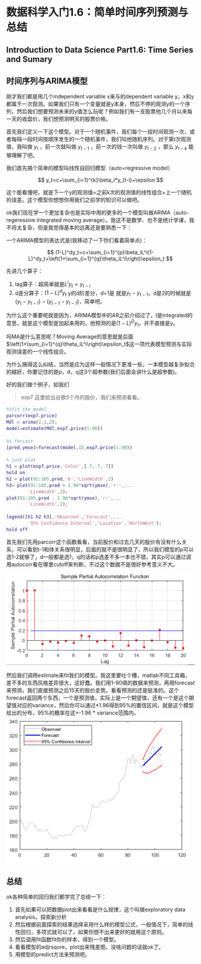# 数据科学入门1.6：简单时间序列预测与总结

## Introduction to Data Science Part1.6: Time Series and Sumary
## 时间序列与ARIMA模型

刚才我们都是用几个independent variable x来与的dependent variable y。x和y都属于一次观测。如果我们只有一个变量就是y本身，然后不停的观测y的一个序列，然后我们想要预测未来的y值怎么玩呢？例如我们有一支股票他几个月以来每一天的收盘价，我们想预测明天的股票价格。

首先我们定义一下这个模型。对于一个随机事件，我们每个一段时间观测一次，或者每隔一段时间按顺序发生的一个随机事件，我们叫他随机序列。对于第t次观测值，我叫做 $y_t$ ，前一次就叫做 $y_{t-1}$ ，前一次的钱一次叫做 $y_{t-2}$ ，那么 $y_{t-k}$ 能够理解了吧。

我们首先搞个简单的模型叫线性自回归模型（auto=regressive model）

$$
y_t=c+\sum_{i=1}^{k}\beta_i*y_{t-i}+\epsilon
$$

这个能看懂吧，就是下一个y的观测值=之前k次的观测值的线性组合+上一个随机的误差。这个模型你想想你用我们之前学的知识可以做吧。

ok我们现在学一个更加复杂也是实际中用的更多的一个模型叫做ARIMA（auto-regeressive integrated moving average）。我这不是数学、也不是统计学课，我不将太复杂，但是我觉得基本的远离还是要熟悉一下：

一个ARIMA模型的表达式是(我移动了一下你们看着简单点)：

$$
(1-L)^dy_t=c+\sum_{i=1}^{p}\beta_iL^i(1-L)^dy_t+\left(1+\sum_{i=1}^{q}\theta_iL^i\right)\epsilon_t
$$

先讲几个算子：
1. lag算子：超简单就是$L^iy_t=y_{t-i}$
2. d差分算子：$(1-L)^dy_t$ y的d阶差分，d=1是 就是$y_t-y_{t-1}$，d是2的时候就是$(y_t-y_{t-1})-(y_{t-1}-y_{t-1})$，简单吧。

为什么这个重要呢就是因为，ARIMA模型中的AR之前介绍过了，I是integrated的意思，就是这个模型是加起来用的，他预测的是$(1-L)^Dy_t$，并不直接是y。

吗MA是什么意思呢？Moving Average的意思就是后面$\left(1+\sum_{i=1}^{q}\theta_iL^i\right)\epsilon_t$这一项代表模型预测与实际观测误差的一个线性组合。

为什么搞得这么纠结，当然是应为这样一般情况下更准一些，一本模型越复杂拟合的越好，你要记住的是p，d，q这3个超参数(我们后面会讲什么是超参数)。

好的我们做个例子，如我们  
>exp7 这里给出谷歌5个月的股价，我们来预测看看。

```matlab
%%fit the model
parcorr(exp7.price)
Mdl = arima(2,1,2);
model=estimate(Mdl,exp7.price(1:90))

%% forcast
[pred,ymse]=forecast(model,15,exp7.price(1:90))

% just plot
h1 = plot(exp7.price,'Color',[.7,.7,.7])
hold on
h2 = plot(91:105,pred,'b','LineWidth',2)
h3= plot(91:105,pred + 1.96*sqrt(ymse),'r:',...
		'LineWidth',2);
plot(91:105,pred - 1.96*sqrt(ymse),'r:',...
		'LineWidth',2);

legend([h1 h2 h3],'Observed','Forecast',...
		'95% Confidence Interval','Location','NorthWest');
hold off

```
首先我们先用parcorr这个函数看看，当前股价和过去几天的股价有没有什么关系，可以看到t-1和体关系很明显，后面的就不是很明显了，所以我们模型的p可以选1-2就够了，d一般都是选1，q的话和p选差不多一本也不错，其实p可以通过调用autocorr看在哪里cutoff来判断，不过这个数据不是很好参考意义不大。  

![](2020-02-16-03-25-17.png)  

然后我们调用estimate来fit我们的模型。我这里要吐个槽，matlab不同工具箱，差不多的东西风格差异很大，这好蠢。我们用1-90填的数据来预测，再用forecast来预测，我们直接预测之后15天的股价走势。看看预测的还是挺准的。这个forecast返回两个东西，一个是预测值，实际上是一个期望值，还有一个是这个期望值对应的variance，然后你可以通过*1.96得到95%的置信区间，就是这个模型给出的分布，95%的概率在这+-1.96 * variance范围内。  
![](2020-02-16-03-25-39.png)

## 总结

ok各种简单的回归我们都学完了总结一下：
1. 首先如果可以把数据plot出来看看是什么规律，这个叫做exploratory data analysis，探索新分析
2. 然后根据前面探索的结果选择采用什么样的模型公式，一般情况下，简单的线性回归，多项式就可以了，如果你想不出来更好的就用这个原则。
3. 然后调用fit函数fit你的样本，得到一个模型。
4. 看看模型的adjrsqure，plot出来残差图，没啥问题的话就ok了。
5. 用模型的predict方法来预测吧。
